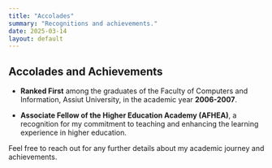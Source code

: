 ```yaml
---
title: "Accolades"
summary: "Recognitions and achievements."
date: 2025-03-14
layout: default
---
```


## Accolades and Achievements

- **Ranked First** among the graduates of the Faculty of Computers and Information, Assiut University, in the academic year **2006-2007**.

- **Associate Fellow of the Higher Education Academy (AFHEA)**, a recognition for my commitment to teaching and enhancing the learning experience in higher education.

Feel free to reach out for any further details about my academic journey and achievements.
